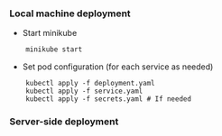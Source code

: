 ### Local machine deployment

- Start minikube
```bash
    minikube start
```
- Set pod configuration (for each service as needed)
```
    kubectl apply -f deployment.yaml
    kubectl apply -f service.yaml
    kubectl apply -f secrets.yaml # If needed
```

### Server-side deployment